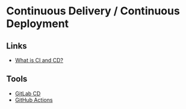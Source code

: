 # Continuous Delivery / Continuous Deployment

## Links

- [What is CI and CD?](https://roadmap.sh/guides/ci-cd)

## Tools

- [GitLab CD](/gitlab/gitlab-cd.md)
- [GitHub Actions](/github/actions/README.md)
